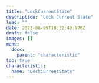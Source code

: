 ```yaml
---
title: "LockCurrentState"
description: "Lock Current State"
lead: ""
date: 2021-08-09T18:32:49.970Z
draft: false
images: []
menu:
  docs:
    parent: "characteristic"
toc: true
characteristic:
  name: "LockCurrentState"
---
```

